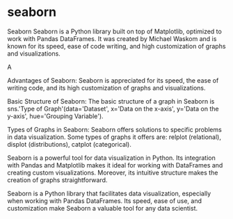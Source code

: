 # seaborn

Seaborn
Seaborn is a Python library built on top of Matplotlib, optimized to work with Pandas DataFrames. It was created by Michael Waskom and is known for its speed, ease of code writing, and high customization of graphs and visualizations.

A

Advantages of Seaborn: Seaborn is appreciated for its speed, the ease of writing code, and its high customization of graphs and visualizations.

Basic Structure of Seaborn: The basic structure of a graph in Seaborn is sns.'Type of Graph'(data='Dataset', x='Data on the x-axis', y='Data on the y-axis', hue='Grouping Variable').

Types of Graphs in Seaborn: Seaborn offers solutions to specific problems in data visualization. Some types of graphs it offers are: relplot (relational), displot (distributions), catplot (categorical).

Seaborn is a powerful tool for data visualization in Python. Its integration with Pandas and Matplotlib makes it ideal for working with DataFrames and creating custom visualizations. Moreover, its intuitive structure makes the creation of graphs straightforward.

Seaborn is a Python library that facilitates data visualization, especially when working with Pandas DataFrames. Its speed, ease of use, and customization make Seaborn a valuable tool for any data scientist.

